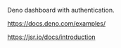 ﻿Deno dashboard with authentication.

https://docs.deno.com/examples/

https://jsr.io/docs/introduction

